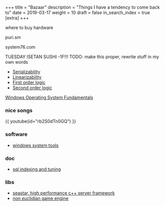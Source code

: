 +++
title = "Bazaar"
description = "Things I have a tendency to come back to"
date = 2019-03-17
weight = 10
draft = false
in_search_index = true
[extra]
+++

where to buy hardware

puri.sm

system76.com

TUESDAY ISETAN SUSHI -1F!!!
TODO: make this proper, rewrite stuff in my own words

- [Serializability](https://en.wikipedia.org/wiki/Serializability)
- [Linearizability](https://en.wikipedia.org/wiki/Linearizability)
- [First order logic](https://en.wikipedia.org/wiki/First-order_logic)
- [Second order logic](https://en.wikipedia.org/wiki/Second-order_logic)

[Windows Operating System Fundamentals](https://1.cdn.edl.io/Ha5eym5sDQ2I8DZmruMnsUsZbIIIpDq3t32jz8XsvXlO4GxO.pdf)

### nice songs

{{ youtube(id="rb2S0dTn0GQ") }}

### software

- [windows system tools](https://www.resplendence.com/downloads)

### doc

- [sql indexing and tuning](https://use-the-index-luke.com/)

### libs

- [seastar, high performance c++ server framework](https://github.com/scylladb/seastar)
- [non euclidian game engine](https://github.com/HackerPoet/NonEuclidean)
